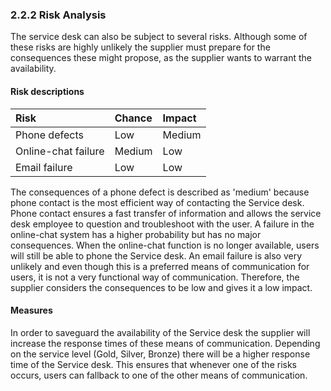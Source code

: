 ### 2.2.2 Risk Analysis

The service desk can also be subject to several risks. Although some of these risks are highly unlikely the supplier must prepare for the consequences these might propose, as the supplier wants to warrant the availability.

#### Risk descriptions

| Risk                | Chance | Impact |
| :---                | :---   | :---   |
| Phone defects       | Low    | Medium |
| Online-chat failure | Medium | Low    |
| Email failure       | Low    | Low    |

The consequences of a phone defect is described as 'medium' because phone contact is the most efficient way of contacting the Service desk. Phone contact ensures a fast transfer of information and allows the service desk employee to question and troubleshoot with the user. A failure in the online-chat system has a higher probability but has no major consequences. When the online-chat function is no longer available, users will still be able to phone the Service desk. An email failure is also very unlikely and even though this is a preferred means of communication for users, it is not a very functional way of communication. Therefore, the supplier considers the consequences to be low and gives it a low impact.


#### Measures
In order to saveguard the availability of the Service desk the supplier will increase the response times of these means of communication. Depending on the service level (Gold, Silver, Bronze) there will be a higher response time of the Service desk. This ensures that whenever one of the risks occurs, users can fallback to one of the other means of communication.

